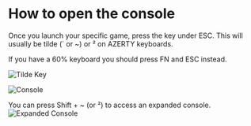 # How to open the console

Once you launch your specific game, press the key under ESC.
This will usually be tilde (\` or \~) or ² on AZERTY keyboards.

If you have a 60% keyboard you should press FN and ESC instead.

![Tilde Key](/images/docs/opening-console/QH6D0UE.png)

![Console](/images/docs/opening-console/8myrfmi.png)

You can press Shift + \~ (or ²) to access an expanded console.
![Expanded Console](/images/docs/opening-console/4wU24zG.png)

